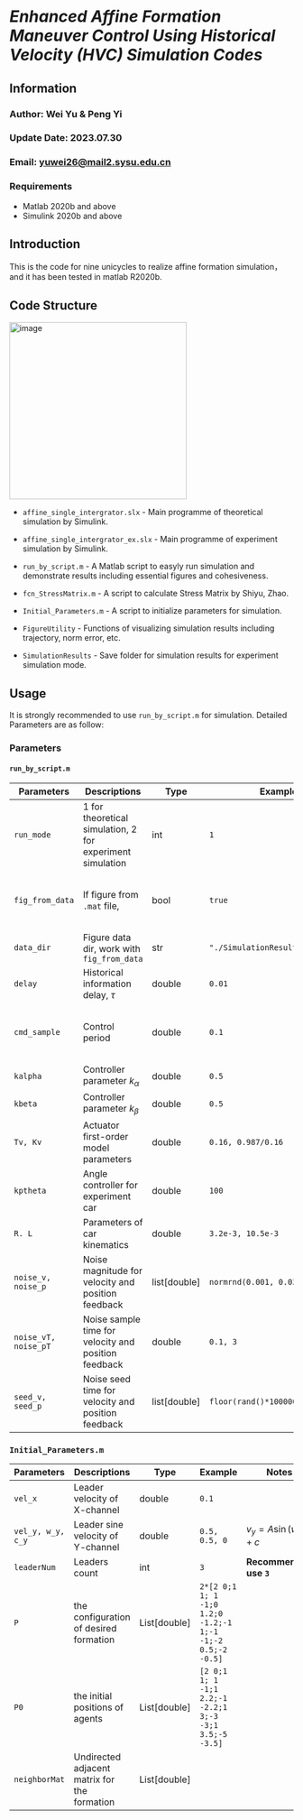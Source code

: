 # *Enhanced Affine Formation Maneuver Control Using Historical Velocity (HVC) Simulation Codes*

## Information 

### Author: Wei Yu & Peng Yi
### Update Date: 2023.07.30
### Email: yuwei26@mail2.sysu.edu.cn
### Requirements
- Matlab 2020b and above
- Simulink 2020b and above

## Introduction
This is the code for nine unicycles to realize affine formation simulation，and it has been tested in matlab R2020b.

## Code Structure

<img width="314" alt="image" src="https://github.com/Lovely-XPP/HVC-Affine/assets/66028151/e1c9b288-3c34-4c40-bb57-ec4fd199debb">


- `affine_single_intergrator.slx` - Main programme of theoretical simulation by Simulink.

- `affine_single_intergrator_ex.slx` - Main programme of  experiment simulation by Simulink.

- `run_by_script.m` - A Matlab script to easyly run simulation and demonstrate results including essential figures and cohesiveness.

- `fcn_StressMatrix.m` - A script to calculate Stress Matrix by Shiyu, Zhao.

- `Initial_Parameters.m` - A script to initialize parameters for simulation.

- `FigureUtility` - Functions of visualizing simulation results including trajectory, norm error, etc.

- `SimulationResults` - Save folder for simulation results for experiment simulation mode.


## Usage
It is strongly recommended to use `run_by_script.m` for simulation. Detailed Parameters are as follow:

### Parameters
#### `run_by_script.m`

| Parameters           | Descriptions                                              | Type         | Example                         | Notes                                                        |
| -------------------- | --------------------------------------------------------- | ------------ | ------------------------------- | ------------------------------------------------------------ |
| `run_mode`           | 1 for theoretical simulation, 2 for experiment simulation | int          | `1`                             |                                                              |
| `fig_from_data`      | If figure from `.mat` file,                               | bool         | `true`                          | **Only support experiment simulation mode**                  |
| `data_dir`           | Figure data dir, work with `fig_from_data`                | str          | `"./SimulationResults/data.mat"` |                                                              |
| `delay`              | Historical information delay, $\tau$                      | double       | `0.01`                          |                                                              |
| `cmd_sample`         | Control period                                            | double       | `0.1`                           | **Only support experiment simulation mode**                  |
| `kalpha`             | Controller parameter $k_\alpha$                           | double       | `0.5`                           |                                                              |
| `kbeta`              | Controller parameter $k_\beta$                            | double       | `0.5`                           |                                                              |
| `Tv, Kv`             | Actuator first-order model parameters                     | double       | `0.16, 0.987/0.16`              | $\dfrac{Kv}{s + Tv}$                                         |
| `kptheta`            | Angle controller for experiment car                       | double       | `100`                           | $\omega^d = k_\theta(\theta^d - \theta)$                     |
| `R. L`               | Parameters of car kinematics                              | double       | `3.2e-3, 10.5e-3`               |                                                              |
| `noise_v, noise_p`   | Noise magnitude for velocity and position feedback        | list[double] | `normrnd(0.001, 0.03,[1 6]);`   | Different followers have different noise                     |
| `noise_vT, noise_pT` | Noise sample time for velocity and position feedback      | double       | `0.1, 3`                        |                                                              |
| `seed_v, seed_p`     | Noise seed time for velocity and position feedback        | list[double] | `floor(rand()*10000000)`        | Different followers have different noise                     |


### `Initial_Parameters.m`

| Parameters        | Descriptions                                 | Type         | Example                                                    | Notes                   |
| ----------------- | -------------------------------------------- | ------------ | ---------------------------------------------------------- | ----------------------- |
| `vel_x`           | Leader velocity of X-channel                 | double       | `0.1`                                                      |                         |
| `vel_y, w_y, c_y` | Leader sine velocity of Y-channel            | double       | `0.5, 0.5, 0`                                              | $v_y=A\sin(wt) + c$     |
| `leaderNum`       | Leaders count                                | int          | `3`                                                        | **Recommended use `3`** |
| `P`               | the configuration of desired formation       | List[double] | `2*[2 0;1 1; 1 -1;0 1.2;0 -1.2;-1 1;-1 -1;-2 0.5;-2 -0.5]` |                         |
| `P0`              | the initial positions of  agents             | List[double] | `[2 0;1 1; 1 -1;1 2.2;-1 -2.2;1 3;-3 -3;1 3.5;-5 -3.5]`    |                         |
| `neighborMat`     | Undirected adjacent matrix for the formation | List[double] |                                                            |                         |
